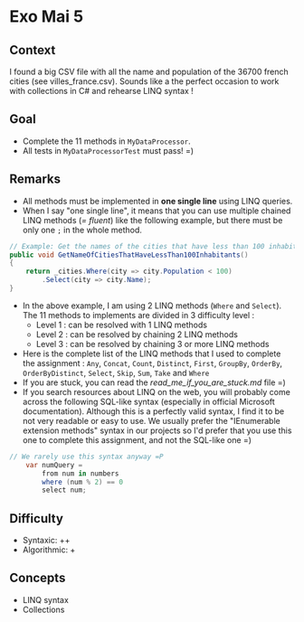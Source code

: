 ﻿# Exo Mai 5

## Context
I found a big CSV file with all the name and population of the 36700 french cities (see villes_france.csv).
Sounds like a the perfect occasion to work with collections in C# and rehearse LINQ syntax !

## Goal
- Complete the 11 methods in `MyDataProcessor`.
- All tests in `MyDataProcessorTest` must pass! =)

## Remarks
- All methods must be implemented in **one single line** using LINQ queries.
- When I say "one single line", it means that you can use multiple chained LINQ methods (_= fluent_) like the following example, but there must be only one `;` in the whole method.
```csharp
// Example: Get the names of the cities that have less than 100 inhabitants
public void GetNameOfCitiesThatHaveLessThan100Inhabitants()
{
	return _cities.Where(city => city.Population < 100)
		.Select(city => city.Name);
}
```
- In the above example, I am using 2 LINQ methods (`Where` and `Select`). The 11 methods to implements are divided in 3 difficulty level :
	- Level 1 : can be resolved with 1 LINQ methods
	- Level 2 : can be resolved by chaining 2 LINQ methods
	- Level 3 : can be resolved by chaining 3 or more LINQ methods
- Here is the complete list of the LINQ methods that I used to complete the assignment : `Any`, `Concat`, `Count`, `Distinct`, `First`, `GroupBy`, `OrderBy`, `OrderByDistinct`, `Select`, `Skip`, `Sum`, `Take` and `Where`
- If you are stuck, you can read the _read_me_if_you_are_stuck.md_ file =)
- If you search resources about LINQ on the web, you will probably come across the following SQL-like syntax (especially in official Microsoft documentation). Although this is a perfectly valid syntax, I find it to be not very readable or easy to use. We usually prefer the "IEnumerable extension methods" syntax in our projects so I'd prefer that you use this one to complete this assignment, and not the SQL-like one =) 
```csharp
// We rarely use this syntax anyway =P
    var numQuery =
        from num in numbers
        where (num % 2) == 0
        select num;
```

## Difficulty
- Syntaxic: ++
- Algorithmic: +

## Concepts
- LINQ syntax
- Collections
